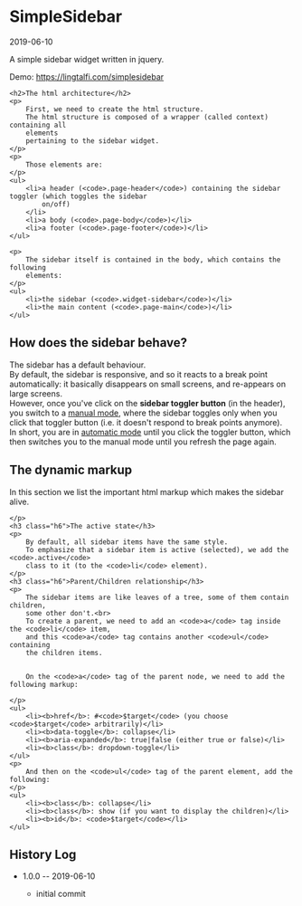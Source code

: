 SimpleSidebar
===============
2019-06-10


A simple sidebar widget written in jquery.





Demo: https://lingtalfi.com/simplesidebar




<section>


    <h2>The html architecture</h2>
    <p>
        First, we need to create the html structure.
        The html structure is composed of a wrapper (called context) containing all
        elements
        pertaining to the sidebar widget.
    </p>
    <p>
        Those elements are:
    </p>
    <ul>
        <li>a header (<code>.page-header</code>) containing the sidebar toggler (which toggles the sidebar
            on/off)
        </li>
        <li>a body (<code>.page-body</code>)</li>
        <li>a footer (<code>.page-footer</code>)</li>
    </ul>

    <p>
        The sidebar itself is contained in the body, which contains the following
        elements:
    </p>
    <ul>
        <li>the sidebar (<code>.widget-sidebar</code>)</li>
        <li>the main content (<code>.page-main</code>)</li>
    </ul>
</section>


<section>
    <h2>How does the sidebar behave?</h2>
    <p>
        The sidebar has a default behaviour.<br>
        By default, the sidebar is responsive, and so it reacts to a break point
        automatically: it basically disappears on small screens, and re-appears on
        large screens.
        <br>
        However, once you've click on the <strong>sidebar toggler button</strong> (in the header),
        you switch to a <u class="text-nowrap">manual mode</u>, where the sidebar toggles only when you click
        that toggler button (i.e. it doesn't respond to break points anymore).
        <br>
        In short, you are in <u class="text-nowrap">automatic mode</u> until you click the toggler button,
        which then switches you to the manual mode until you refresh the page again.
    </p>
</section>


<section>
    <h2>The dynamic markup</h2>
    <p>
        In this section we list the important html markup which makes the sidebar
        alive.

    </p>
    <h3 class="h6">The active state</h3>
    <p>
        By default, all sidebar items have the same style.
        To emphasize that a sidebar item is active (selected), we add the <code>.active</code>
        class to it (to the <code>li</code> element).
    </p>
    <h3 class="h6">Parent/Children relationship</h3>
    <p>
        The sidebar items are like leaves of a tree, some of them contain children,
        some other don't.<br>
        To create a parent, we need to add an <code>a</code> tag inside the <code>li</code> item,
        and this <code>a</code> tag contains another <code>ul</code> containing
        the children items.


        On the <code>a</code> tag of the parent node, we need to add the following markup:

    </p>
    <ul>
        <li><b>href</b>: #<code>$target</code> (you choose <code>$target</code> arbitrarily)</li>
        <li><b>data-toggle</b>: collapse</li>
        <li><b>aria-expanded</b>: true|false (either true or false)</li>
        <li><b>class</b>: dropdown-toggle</li>
    </ul>
    <p>
        And then on the <code>ul</code> tag of the parent element, add the following:
    </p>
    <ul>
        <li><b>class</b>: collapse</li>
        <li><b>class</b>: show (if you want to display the children)</li>
        <li><b>id</b>: <code>$target</code></li>
    </ul>
</section>



History Log
------------------
    
- 1.0.0 -- 2019-06-10

    - initial commit
    